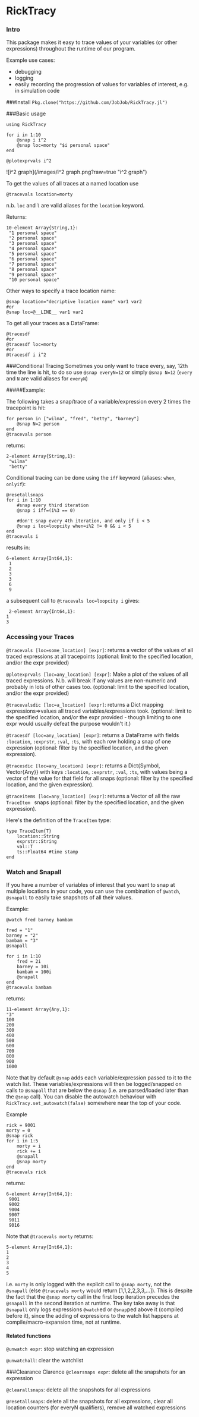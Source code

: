 # RickTracy
### Intro
This package makes it easy to trace values of your variables (or other expressions) throughout the runtime of our program.

Example use cases:
* debugging
* logging
* easily recording the progression of values for variables of interest, e.g. in simulation code

###Install
`Pkg.clone("https://github.com/JobJob/RickTracy.jl")`

###Basic usage
```
using RickTracy

for i in 1:10
    @snap i i^2
    @snap loc=morty "$i personal space"
end

@plotexprvals i^2
```
![i^2 graph](/images/i^2 graph.png?raw=true "i^2 graph")

To get the values of all traces at a named location use
```
@tracevals location=morty
```
n.b. `loc` and `l` are valid aliases for the `location` keyword.

Returns:
```
10-element Array{String,1}:
 "1 personal space"
 "2 personal space"
 "3 personal space"
 "4 personal space"
 "5 personal space"
 "6 personal space"
 "7 personal space"
 "8 personal space"
 "9 personal space"
 "10 personal space"
```

Other ways to specify a trace location name:
```
@snap location="decriptive location name" var1 var2
#or
@snap loc=@__LINE__ var1 var2
```
To get all your traces as a DataFrame:
```
@tracesdf
#or
@tracesdf loc=morty
#or
@tracesdf i i^2
```

###Conditional Tracing
Sometimes you only want to trace every, say, 12th time the line is hit, to do so use `@snap everyN=12` or simply `@snap N=12` (`every` and `N` are valid aliases for  `everyN`)

#####Example:

The following takes a snap/trace of a variable/expression every 2 times
the tracepoint is hit:

    for person in ["wilma", "fred", "betty", "barney"]
        @snap N=2 person
    end
    @tracevals person

returns:

    2-element Array{String,1}:
     "wilma"
     "betty"

Conditional tracing can be done using the `iff` keyword (aliases: `when`, `onlyif`):
```
@resetallsnaps
for i in 1:10
    #snap every third iteration
    @snap i iff=(i%3 == 0)

    #don't snap every 4th iteration, and only if i < 5
    @snap i loc=loopcity when=i%2 != 0 && i < 5
end
@tracevals i
```
results in:
```
6-element Array{Int64,1}:
 1
 2
 3
 3
 6
 9
```
 a subsequent call to `@tracevals loc=loopcity i` gives:
```
 2-element Array{Int64,1}:
1
3
```

### Accessing your Traces

`@tracevals [loc=some_location] [expr]`: returns a vector of the values
of all traced expressions at all tracepoints (optional: limit to the
specified location, and/or the expr provided)

`@plotexprvals [loc=any_location] [expr]`: Make a plot of the values
of all traced expressions.
N.b. will break if any values are non-numeric and probably in
lots of other cases too. (optional: limit to the
specified location, and/or the expr provided)

`@tracevalsdic [loc=a_location] [expr]`: returns a Dict mapping
expressions=>values all traced variables/expressions took.
(optional: limit to the specified location, and/or the
expr provided - though limiting to one expr would usually defeat
the purpose wouldn't it.)

`@tracesdf [loc=any_location] [expr]`: returns a DataFrame with fields `:location`, `:exprstr`, `:val`, `:ts`, with each row holding a snap of one expression (optional: filter by the specified location, and the given expression).

`@tracesdic [loc=any_location] [expr]`: returns a Dict{Symbol, Vector{Any}} with keys `:location`, `:exprstr`, `:val`, `:ts`, with values being a vector of the value for that field for all snaps (optional: filter by the specified location, and the given expression).

`@traceitems [loc=any_location] [expr]`: returns a Vector of all the raw `TraceItem ` snaps (optional: filter by the specified location, and the given expression).

Here's the definition of the `TraceItem` type:

    type TraceItem{T}
        location::String
        exprstr::String
        val::T
        ts::Float64 #time stamp
    end

### Watch and Snapall

 If you have a number of variables of interest that you want to snap at multiple locations in your code, you can use the combination of `@watch`, `@snapall` to easily take snapshots of all their values.

Example:

    @watch fred barney bambam

    fred = "1"
    barney = "2"
    bambam = "3"
    @snapall

    for i in 1:10
        fred = 2i
        barney = 10i
        bambam = 100i
        @snapall
    end
    @tracevals bambam

returns:

    11-element Array{Any,1}:
    "3"
    100
    200
    300
    400
    500
    600
    700
    800
    900
    1000

Note that by default `@snap` adds each variable/expression passed to it to the watch list. These variables/expressions will then be logged/snapped on calls to `@snapall` that are below the `@snap` (i.e. are parsed/loaded later than the `@snap` call). You can disable the autowatch behaviour with
`RickTracy.set_autowatch(false)` somewhere near the top of your code.

Example

    rick = 9001
    morty = 0
    @snap rick
    for i in 1:5
        morty = i
        rick += i
        @snapall
        @snap morty
    end
    @tracevals rick

returns:

    6-element Array{Int64,1}:
     9001
     9002
     9004
     9007
     9011
     9016

Note that `@tracevals morty` returns:

    5-element Array{Int64,1}:
    1
    2
    3
    4
    5

i.e. `morty` is only logged with the explicit call to `@snap morty`, not the `@snapall`  (else `@tracevals morty` would return [1,1,2,2,3,3,...]). This is despite the fact that the `@snap morty` call in the first loop iteration precedes the `@snapall` in the second iteration at runtime. The key take away is that `@snapall` only logs expressions `@watch`ed or `@snap`ped above it (compiled before it), since the adding of expressions to the watch list happens at compile/macro-expansion time, not at runtime.

#### Related functions
`@unwatch expr`: stop watching an expression

`@unwatchall`: clear the watchlist

###Clearance Clarence
`@clearsnaps expr`: delete all the snapshots for an expression

`@clearallsnaps`: delete all the snapshots for all expressions

`@resetallsnaps`: delete all the snapshots for all expressions, clear all location counters (for everyN qualifiers), remove all watched expressions
